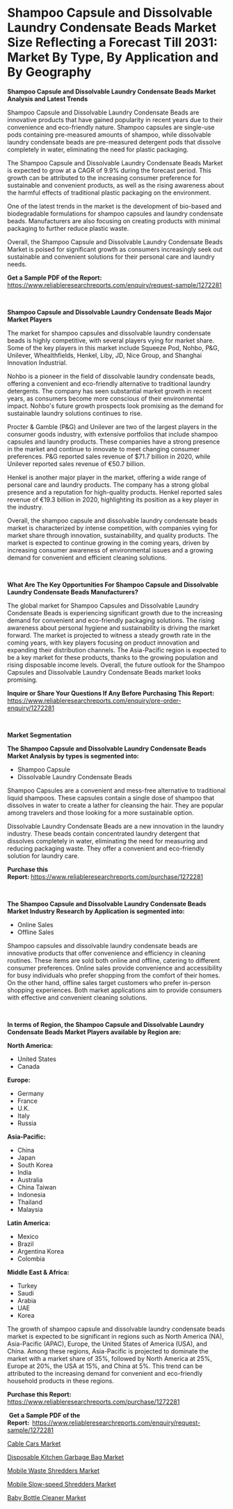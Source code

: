 <p><h1>Shampoo Capsule and Dissolvable Laundry Condensate Beads Market Size Reflecting a Forecast Till 2031: Market By Type, By Application and By Geography</h1></p><p><strong>Shampoo Capsule and Dissolvable Laundry Condensate Beads Market Analysis and Latest Trends</strong></p>
<p><p>Shampoo Capsule and Dissolvable Laundry Condensate Beads are innovative products that have gained popularity in recent years due to their convenience and eco-friendly nature. Shampoo capsules are single-use pods containing pre-measured amounts of shampoo, while dissolvable laundry condensate beads are pre-measured detergent pods that dissolve completely in water, eliminating the need for plastic packaging.</p><p>The Shampoo Capsule and Dissolvable Laundry Condensate Beads Market is expected to grow at a CAGR of 9.9% during the forecast period. This growth can be attributed to the increasing consumer preference for sustainable and convenient products, as well as the rising awareness about the harmful effects of traditional plastic packaging on the environment.</p><p>One of the latest trends in the market is the development of bio-based and biodegradable formulations for shampoo capsules and laundry condensate beads. Manufacturers are also focusing on creating products with minimal packaging to further reduce plastic waste.</p><p>Overall, the Shampoo Capsule and Dissolvable Laundry Condensate Beads Market is poised for significant growth as consumers increasingly seek out sustainable and convenient solutions for their personal care and laundry needs.</p></p>
<p><strong>Get a Sample PDF of the Report:&nbsp;</strong> <a href="https://www.reliableresearchreports.com/enquiry/request-sample/1272281">https://www.reliableresearchreports.com/enquiry/request-sample/1272281</a></p>
<p>&nbsp;</p>
<p><strong>Shampoo Capsule and Dissolvable Laundry Condensate Beads Major Market Players</strong></p>
<p><p>The market for shampoo capsules and dissolvable laundry condensate beads is highly competitive, with several players vying for market share. Some of the key players in this market include Squeeze Pod, Nohbo, P&G, Unilever, Whealthfields, Henkel, Liby, JD, Nice Group, and Shanghai Innovation Industrial.</p><p>Nohbo is a pioneer in the field of dissolvable laundry condensate beads, offering a convenient and eco-friendly alternative to traditional laundry detergents. The company has seen substantial market growth in recent years, as consumers become more conscious of their environmental impact. Nohbo's future growth prospects look promising as the demand for sustainable laundry solutions continues to rise.</p><p>Procter & Gamble (P&G) and Unilever are two of the largest players in the consumer goods industry, with extensive portfolios that include shampoo capsules and laundry products. These companies have a strong presence in the market and continue to innovate to meet changing consumer preferences. P&G reported sales revenue of $71.7 billion in 2020, while Unilever reported sales revenue of €50.7 billion.</p><p>Henkel is another major player in the market, offering a wide range of personal care and laundry products. The company has a strong global presence and a reputation for high-quality products. Henkel reported sales revenue of €19.3 billion in 2020, highlighting its position as a key player in the industry.</p><p>Overall, the shampoo capsule and dissolvable laundry condensate beads market is characterized by intense competition, with companies vying for market share through innovation, sustainability, and quality products. The market is expected to continue growing in the coming years, driven by increasing consumer awareness of environmental issues and a growing demand for convenient and efficient cleaning solutions.</p></p>
<p>&nbsp;</p>
<p><strong>What Are The Key Opportunities For Shampoo Capsule and Dissolvable Laundry Condensate Beads Manufacturers?</strong></p>
<p><p>The global market for Shampoo Capsules and Dissolvable Laundry Condensate Beads is experiencing significant growth due to the increasing demand for convenient and eco-friendly packaging solutions. The rising awareness about personal hygiene and sustainability is driving the market forward. The market is projected to witness a steady growth rate in the coming years, with key players focusing on product innovation and expanding their distribution channels. The Asia-Pacific region is expected to be a key market for these products, thanks to the growing population and rising disposable income levels. Overall, the future outlook for the Shampoo Capsules and Dissolvable Laundry Condensate Beads market looks promising.</p></p>
<p><strong>Inquire or Share Your Questions If Any Before Purchasing This Report:</strong> <a href="https://www.reliableresearchreports.com/enquiry/pre-order-enquiry/1272281">https://www.reliableresearchreports.com/enquiry/pre-order-enquiry/1272281</a></p>
<p>&nbsp;</p>
<p><strong>Market Segmentation</strong></p>
<p><strong>The Shampoo Capsule and Dissolvable Laundry Condensate Beads Market Analysis by types is segmented into:</strong></p>
<p><ul><li>Shampoo Capsule</li><li>Dissolvable Laundry Condensate Beads</li></ul></p>
<p><p>Shampoo Capsules are a convenient and mess-free alternative to traditional liquid shampoos. These capsules contain a single dose of shampoo that dissolves in water to create a lather for cleansing the hair. They are popular among travelers and those looking for a more sustainable option.</p><p>Dissolvable Laundry Condensate Beads are a new innovation in the laundry industry. These beads contain concentrated laundry detergent that dissolves completely in water, eliminating the need for measuring and reducing packaging waste. They offer a convenient and eco-friendly solution for laundry care.</p></p>
<p><strong>Purchase this Report:&nbsp;</strong><a href="https://www.reliableresearchreports.com/purchase/1272281">https://www.reliableresearchreports.com/purchase/1272281</a></p>
<p>&nbsp;</p>
<p><strong>The Shampoo Capsule and Dissolvable Laundry Condensate Beads Market Industry Research by Application is segmented into:</strong></p>
<p><ul><li>Online Sales</li><li>Offline Sales</li></ul></p>
<p><p>Shampoo capsules and dissolvable laundry condensate beads are innovative products that offer convenience and efficiency in cleaning routines. These items are sold both online and offline, catering to different consumer preferences. Online sales provide convenience and accessibility for busy individuals who prefer shopping from the comfort of their homes. On the other hand, offline sales target customers who prefer in-person shopping experiences. Both market applications aim to provide consumers with effective and convenient cleaning solutions.</p></p>
<p>&nbsp;</p>
<p><strong>In terms of Region, the Shampoo Capsule and Dissolvable Laundry Condensate Beads Market Players available by Region are:</strong></p>
<p>
    <p> <strong> North America: </strong>
        <ul>
            <li>United States</li>
            <li>Canada</li>
        </ul>
        </p> 
    <p> <strong> Europe: </strong>
        <ul>
            <li>Germany</li>
            <li>France</li>
            <li>U.K.</li>
            <li>Italy</li>
            <li>Russia</li>
        </ul>
        </p> 
    <p> <strong> Asia-Pacific: </strong>
        <ul>
            <li>China</li>
            <li>Japan</li>
            <li>South Korea</li>
            <li>India</li>
            <li>Australia</li>
            <li>China Taiwan</li>
            <li>Indonesia</li>
            <li>Thailand</li>
            <li>Malaysia</li>
        </ul>
        </p> 
    <p> <strong> Latin America: </strong>
        <ul>
            <li>Mexico</li>
            <li>Brazil</li>
            <li>Argentina Korea</li>
            <li>Colombia</li>
        </ul>
        </p> 
    <p> <strong> Middle East & Africa: </strong>
        <ul>
            <li>Turkey</li>
            <li>Saudi</li>
            <li>Arabia</li>
            <li>UAE</li>
            <li>Korea</li>
        </ul>
    </p>
    </p>
<p><p>The growth of shampoo capsule and dissolvable laundry condensate beads market is expected to be significant in regions such as North America (NA), Asia-Pacific (APAC), Europe, the United States of America (USA), and China. Among these regions, Asia-Pacific is projected to dominate the market with a market share of 35%, followed by North America at 25%, Europe at 20%, the USA at 15%, and China at 5%. This trend can be attributed to the increasing demand for convenient and eco-friendly household products in these regions.</p></p>
<p><strong>Purchase this Report: </strong><a href="https://www.reliableresearchreports.com/purchase/1272281">https://www.reliableresearchreports.com/purchase/1272281</a></p>
<p>&nbsp;<strong>Get a Sample PDF of the Report:&nbsp;&nbsp;</strong><a href="https://www.reliableresearchreports.com/enquiry/request-sample/1272281">https://www.reliableresearchreports.com/enquiry/request-sample/1272281</a></p>
<p><strong></strong></p>
<p><p><a href="https://crocus-run-b5a.notion.site/Cable-Cars-Market-Research-Report-Reveals-The-Latest-Trends-And-Opportunities-of-this-Market-for-Per-36ce7744d37d44e5afd6eb8018c494aa">Cable Cars Market</a></p><p><a href="https://view.publitas.com/reportprime-1/disposable-kitchen-garbage-bag-market-research-report-unlocks-analysis-on-the-market-financial-status-market-size-and-market-revenue-upto-2031/">Disposable Kitchen Garbage Bag Market</a></p><p><a href="https://gratis-rainforest-2ca.notion.site/Global-Mobile-Waste-Shredders-Market-by-Types-Applications-and-Major-Players-with-Regional-Growth-5f7a425afeba4a7cb5d4650d9f79dd58">Mobile Waste Shredders Market</a></p><p><a href="https://metal-farmhouse-e95.notion.site/Mobile-Slow-speed-Shredders-Market-Size-Focuses-on-Market-Dynamics-In-Depth-Analysis-and-Future-Pro-63caf66340674bbe9931f6bc67f90d2b">Mobile Slow-speed Shredders Market</a></p><p><a href="https://view.publitas.com/reportprime-1/baby-bottle-cleaner-market-furnish-information-about-market-size-market-share-market-dynamics-and-projections-spanning-from-2024-to-2031/">Baby Bottle Cleaner Market</a></p></p>